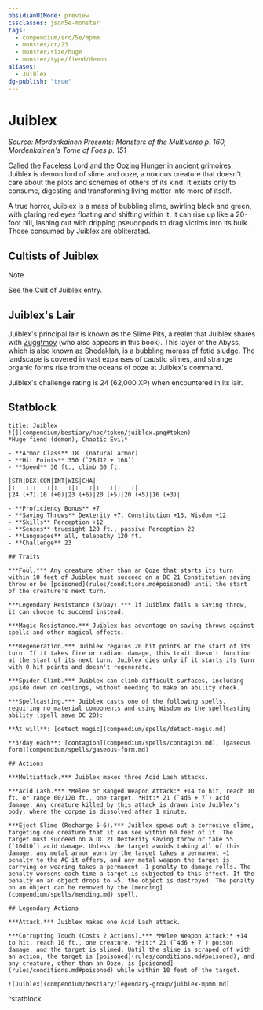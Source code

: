 ```yaml
---
obsidianUIMode: preview
cssclasses: json5e-monster
tags:
  - compendium/src/5e/mpmm
  - monster/cr/23
  - monster/size/huge
  - monster/type/fiend/demon
aliases:
  - Juiblex
dg-publish: "true"
---
```

# Juiblex
*Source: Mordenkainen Presents: Monsters of the Multiverse p. 160, Mordenkainen's Tome of Foes p. 151*  

Called the Faceless Lord and the Oozing Hunger in ancient grimoires, Juiblex is demon lord of slime and ooze, a noxious creature that doesn't care about the plots and schemes of others of its kind. It exists only to consume, digesting and transforming living matter into more of itself.

A true horror, Juiblex is a mass of bubbling slime, swirling black and green, with glaring red eyes floating and shifting within it. It can rise up like a 20-foot hill, lashing out with dripping pseudopods to drag victims into its bulk. Those consumed by Juiblex are obliterated.

## Cultists of Juiblex

> [!note]
> See the Cult of Juiblex entry.

## Juiblex's Lair

Juiblex's principal lair is known as the Slime Pits, a realm that Juiblex shares with [Zuggtmoy](compendium/bestiary/npc/zuggtmoy-mpmm.md) (who also appears in this book). This layer of the Abyss, which is also known as Shedaklah, is a bubbling morass of fetid sludge. The landscape is covered in vast expanses of caustic slimes, and strange organic forms rise from the oceans of ooze at Juiblex's command.

Juiblex's challenge rating is 24 (62,000 XP) when encountered in its lair.

## Statblock

```ad-statblock
title: Juiblex
![](compendium/bestiary/npc/token/juiblex.png#token)
*Huge fiend (demon), Chaotic Evil*

- **Armor Class** 18  (natural armor)
- **Hit Points** 350 (`28d12 + 168`)
- **Speed** 30 ft., climb 30 ft.

|STR|DEX|CON|INT|WIS|CHA|
|:---:|:---:|:---:|:---:|:---:|:---:|
|24 (+7)|10 (+0)|23 (+6)|20 (+5)|20 (+5)|16 (+3)|

- **Proficiency Bonus** +7
- **Saving Throws** Dexterity +7, Constitution +13, Wisdom +12
- **Skills** Perception +12
- **Senses** truesight 120 ft., passive Perception 22
- **Languages** all, telepathy 120 ft.
- **Challenge** 23

## Traits

***Foul.*** Any creature other than an Ooze that starts its turn within 10 feet of Juiblex must succeed on a DC 21 Constitution saving throw or be [poisoned](rules/conditions.md#poisoned) until the start of the creature's next turn.

***Legendary Resistance (3/Day).*** If Juiblex fails a saving throw, it can choose to succeed instead.

***Magic Resistance.*** Juiblex has advantage on saving throws against spells and other magical effects.

***Regeneration.*** Juiblex regains 20 hit points at the start of its turn. If it takes fire or radiant damage, this trait doesn't function at the start of its next turn. Juiblex dies only if it starts its turn with 0 hit points and doesn't regenerate.

***Spider Climb.*** Juiblex can climb difficult surfaces, including upside down on ceilings, without needing to make an ability check.

***Spellcasting.*** Juiblex casts one of the following spells, requiring no material components and using Wisdom as the spellcasting ability (spell save DC 20):

**At will**: [detect magic](compendium/spells/detect-magic.md)

**3/day each**: [contagion](compendium/spells/contagion.md), [gaseous form](compendium/spells/gaseous-form.md)

## Actions

***Multiattack.*** Juiblex makes three Acid Lash attacks.

***Acid Lash.*** *Melee or Ranged Weapon Attack:* +14 to hit, reach 10 ft. or range 60/120 ft., one target. *Hit:* 21 (`4d6 + 7`) acid damage. Any creature killed by this attack is drawn into Juiblex's body, where the corpse is dissolved after 1 minute.

***Eject Slime (Recharge 5-6).*** Juiblex spews out a corrosive slime, targeting one creature that it can see within 60 feet of it. The target must succeed on a DC 21 Dexterity saving throw or take 55 (`10d10`) acid damage. Unless the target avoids taking all of this damage, any metal armor worn by the target takes a permanent −1 penalty to the AC it offers, and any metal weapon the target is carrying or wearing takes a permanent −1 penalty to damage rolls. The penalty worsens each time a target is subjected to this effect. If the penalty on an object drops to −5, the object is destroyed. The penalty on an object can be removed by the [mending](compendium/spells/mending.md) spell.

## Legendary Actions

***Attack.*** Juiblex makes one Acid Lash attack.

***Corrupting Touch (Costs 2 Actions).*** *Melee Weapon Attack:* +14 to hit, reach 10 ft., one creature. *Hit:* 21 (`4d6 + 7`) poison damage, and the target is slimed. Until the slime is scraped off with an action, the target is [poisoned](rules/conditions.md#poisoned), and any creature, other than an Ooze, is [poisoned](rules/conditions.md#poisoned) while within 10 feet of the target.

![Juiblex](compendium/bestiary/legendary-group/juiblex-mpmm.md)
```
^statblock